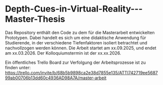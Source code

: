 # Depth-Cues-in-Virtual-Reality---Master-Thesis
Das Repository enthält den Code zu dem für die Masterarbeit entwickelten Prototypen. Dabei handelt es sich um eine didaktische Anwendung für Studierende, in der verschiedene Tiefenfaktoren isoliert betrachtet und nachvollzogen werden können.
Die Arbeit startet am xx.09.2025, und endet am xx.03.2026. Der Kolloquiumstermin ist der xx.xx.2026.

Ein öffentliches Trello Board zur Verfolgung der Arbeitsprozesse ist zu finden unter: https://trello.com/invite/b/68b5b9898ca2e38d7855e135/ATTI742719ee568799ab00706b13dd60c4936AD98A7A/master-arbeit
